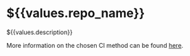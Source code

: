 # ${{values.repo_name}}

${{values.description}}

More information on the chosen CI method can be found [here](https://github.com/${{values.github_org}}/${{values.repo_name}}).
